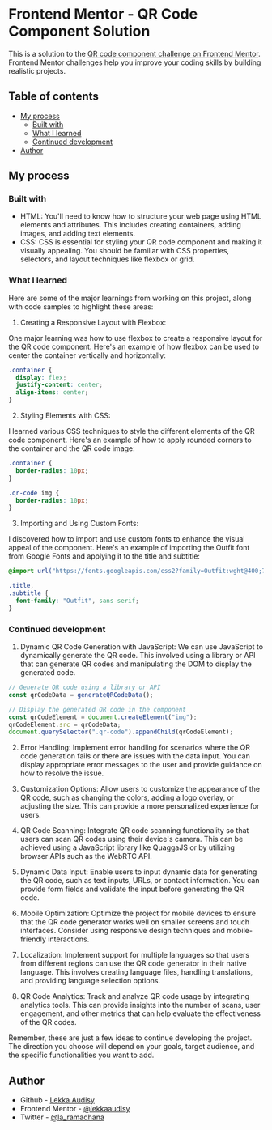 # Frontend Mentor - QR Code Component Solution

This is a solution to the [QR code component challenge on Frontend Mentor](https://www.frontendmentor.io/challenges/qr-code-component-iux_sIO_H). Frontend Mentor challenges help you improve your coding skills by building realistic projects.

## Table of contents

- [My process](#my-process)
  - [Built with](#built-with)
  - [What I learned](#what-i-learned)
  - [Continued development](#continued-development)
- [Author](#author)

## My process

### Built with

- HTML: You'll need to know how to structure your web page using HTML elements and attributes. This includes creating containers, adding images, and adding text elements.
- CSS: CSS is essential for styling your QR code component and making it visually appealing. You should be familiar with CSS properties, selectors, and layout techniques like flexbox or grid.

### What I learned

Here are some of the major learnings from working on this project, along with code samples to highlight these areas:

1. Creating a Responsive Layout with Flexbox:

One major learning was how to use flexbox to create a responsive layout for the QR code component. Here's an example of how flexbox can be used to center the container vertically and horizontally:

```css
.container {
  display: flex;
  justify-content: center;
  align-items: center;
}
```

2. Styling Elements with CSS:

I learned various CSS techniques to style the different elements of the QR code component. Here's an example of how to apply rounded corners to the container and the QR code image:

```css
.container {
  border-radius: 10px;
}

.qr-code img {
  border-radius: 10px;
}
```

3. Importing and Using Custom Fonts:

I discovered how to import and use custom fonts to enhance the visual appeal of the component. Here's an example of importing the Outfit font from Google Fonts and applying it to the title and subtitle:

```css
@import url("https://fonts.googleapis.com/css2?family=Outfit:wght@400;700&display=swap");

.title,
.subtitle {
  font-family: "Outfit", sans-serif;
}
```

### Continued development

1. Dynamic QR Code Generation with JavaScript: We can use JavaScript to dynamically generate the QR code. This involved using a library or API that can generate QR codes and manipulating the DOM to display the generated code.

```javascript
// Generate QR code using a library or API
const qrCodeData = generateQRCodeData();

// Display the generated QR code in the component
const qrCodeElement = document.createElement("img");
qrCodeElement.src = qrCodeData;
document.querySelector(".qr-code").appendChild(qrCodeElement);
```

2. Error Handling: Implement error handling for scenarios where the QR code generation fails or there are issues with the data input. You can display appropriate error messages to the user and provide guidance on how to resolve the issue.

3. Customization Options: Allow users to customize the appearance of the QR code, such as changing the colors, adding a logo overlay, or adjusting the size. This can provide a more personalized experience for users.

4. QR Code Scanning: Integrate QR code scanning functionality so that users can scan QR codes using their device's camera. This can be achieved using a JavaScript library like QuaggaJS or by utilizing browser APIs such as the WebRTC API.

5. Dynamic Data Input: Enable users to input dynamic data for generating the QR code, such as text inputs, URLs, or contact information. You can provide form fields and validate the input before generating the QR code.

6. Mobile Optimization: Optimize the project for mobile devices to ensure that the QR code generator works well on smaller screens and touch interfaces. Consider using responsive design techniques and mobile-friendly interactions.

7. Localization: Implement support for multiple languages so that users from different regions can use the QR code generator in their native language. This involves creating language files, handling translations, and providing language selection options.

8. QR Code Analytics: Track and analyze QR code usage by integrating analytics tools. This can provide insights into the number of scans, user engagement, and other metrics that can help evaluate the effectiveness of the QR codes.

Remember, these are just a few ideas to continue developing the project. The direction you choose will depend on your goals, target audience, and the specific functionalities you want to add.

## Author

- Github - [Lekka Audisy](https://github.com/lekkaaudisy)
- Frontend Mentor - [@lekkaaudisy](https://www.frontendmentor.io/profile/lekkaaudisy)
- Twitter - [@la_ramadhana](https://twitter.com/la_ramadhana)
